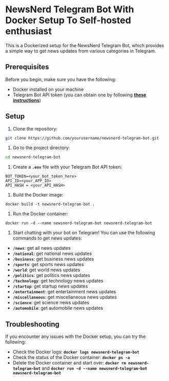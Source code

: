 # **NewsNerd Telegram Bot With Docker Setup To Self-hosted enthusiast**

This is a Dockerized setup for the NewsNerd Telegram Bot, which provides a simple way to get news updates from various categories in Telegram.

## **Prerequisites**

Before you begin, make sure you have the following:

- Docker installed on your machine
- Telegram Bot API token (you can obtain one by following **[these instructions](https://core.telegram.org/bots#creating-a-new-bot)**)

## **Setup**

1. Clone the repository:

```bash
git clone https://github.com/yourusername/newsnerd-telegram-bot.git
```

1. Go to the project directory:

```bash
cd newsnerd-telegram-bot
```

1. Create a **`.env`** file with your Telegram Bot API token:

```
BOT_TOKEN=<your_bot_token_here>
API_ID=<your_APP_ID>
API_HASH = <your_API_HASH>

```

1. Build the Docker image:

```docker
docker build -t newsnerd-telegram-bot .
```

1. Run the Docker container:

```docker
docker run -d --name newsnerd-telegram-bot newsnerd-telegram-bot
```

1. Start chatting with your bot on Telegram! You can use the following commands to get news updates:
- **`/news`**: get all news updates
- **`/national`**: get national news updates
- **`/business`**: get business news updates
- **`/sports`**: get sports news updates
- **`/world`**: get world news updates
- **`/politics`**: get politics news updates
- **`/technology`**: get technology news updates
- **`/startup`**: get startup news updates
- **`/entertainment`**: get entertainment news updates
- **`/miscellaneous`**: get miscellaneous news updates
- **`/science`**: get science news updates
- **`/automobile`**: get automobile news updates

## **Troubleshooting**

If you encounter any issues with the Docker setup, you can try the following:

- Check the Docker logs: **`docker logs newsnerd-telegram-bot`**
- Check the status of the Docker container: **`docker ps -a`**
- Delete the Docker container and start over: **`docker rm newsnerd-telegram-bot`** and **`docker run -d --name newsnerd-telegram-bot newsnerd-telegram-bot`**